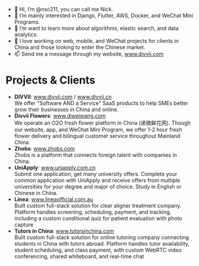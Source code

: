 - 👋 Hi, I’m @nsc211, you can call me Nick.
- 👀 I’m mainly interested in Django, Flutter, AWS, Docker, and WeChat Mini Programs.
- 🌱 I’m want to learn more about algorithms, elastic search, and data analytics.
- 💞️ I love working on web, mobile, and WeChat projects for clients in China and those looking to enter the Chinese market.
- 📫 Send me a message through my website, www.divvii.com

# Projects & Clients
- **DIVVII**: www.divvii.com / www.divvii.cn  
  We offer "Software AND a Service" SaaS products to help SMEs better grow their businesses in China and online.
- **Divvii Flowers**: www.diweiwang.com  
  We operate an O2O fresh flower platform in China (递微鲜花网). Though our website, app, and WeChat Mini Program, we offer 1-2 hour fresh flower delivery and bilingual customer service throughout Mainland China.
- **Zhobs**: www.zhobs.com  
  Zhobs is a platform that connects foreign talent with companies in China.
- **UniApply**: www.uniapply.com.cn  
  Submit one application, get many university offers. Complete your common application with UniApply and receive offers from multiple universities for your degree and major of choice. Study in English or Chinese in China.
- **Linea**: www.lineaofficial.com.au  
  Built custom full-stack solution for clear aligner treatment company. Platform handles screening, scheduling, payment, and tracking, including a custom conditional quiz for patient evaluation with photo capture
- **Tutors in China**: www.tutorsinchina.com  
  Built custom full-stack solution for online tutoring company connecting students in China with tutors abroad. Platform handles tutor availability, student scheduling, and class payment, with custom WebRTC video conferencing, shared whiteboard, and real-time chat
